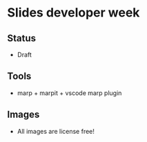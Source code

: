 # Slides developer week

## Status

- Draft


## Tools

- marp + marpit + vscode marp plugin


## Images

- All images are license free!

